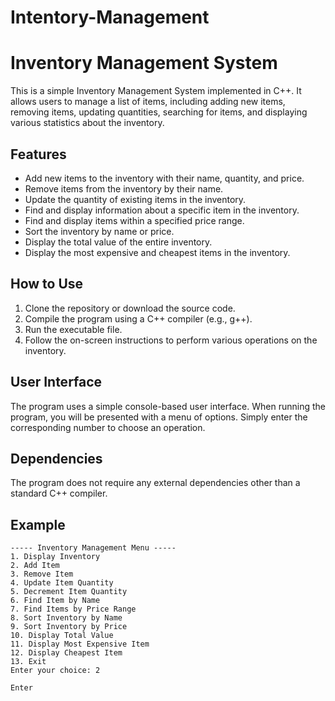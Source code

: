 # Intentory-Management

# Inventory Management System

This is a simple Inventory Management System implemented in C++. It allows users to manage a list of items, including adding new items, removing items, updating quantities, searching for items, and displaying various statistics about the inventory.

## Features

- Add new items to the inventory with their name, quantity, and price.
- Remove items from the inventory by their name.
- Update the quantity of existing items in the inventory.
- Find and display information about a specific item in the inventory.
- Find and display items within a specified price range.
- Sort the inventory by name or price.
- Display the total value of the entire inventory.
- Display the most expensive and cheapest items in the inventory.

## How to Use

1. Clone the repository or download the source code.
2. Compile the program using a C++ compiler (e.g., g++).
3. Run the executable file.
4. Follow the on-screen instructions to perform various operations on the inventory.

## User Interface

The program uses a simple console-based user interface. When running the program, you will be presented with a menu of options. Simply enter the corresponding number to choose an operation.

## Dependencies

The program does not require any external dependencies other than a standard C++ compiler.

## Example

```plaintext
----- Inventory Management Menu -----
1. Display Inventory
2. Add Item
3. Remove Item
4. Update Item Quantity
5. Decrement Item Quantity
6. Find Item by Name
7. Find Items by Price Range
8. Sort Inventory by Name
9. Sort Inventory by Price
10. Display Total Value
11. Display Most Expensive Item
12. Display Cheapest Item
13. Exit
Enter your choice: 2

Enter
